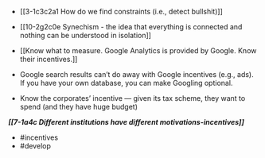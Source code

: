 - [[3-1c3c2a1 How do we find constraints (i.e., detect bullshit)]]

- [[10-2g2c0e Synechism - the idea that everything is connected and nothing can be understood in isolation]]

- [[Know what to measure. Google Analytics is provided by Google. Know their incentives.]]
- Google search results can’t do away with Google incentives (e.g., ads). If you have your own database, you can make Googling optional.
- Know the corporates’ incentive — given its tax scheme, they want to spend (and they have huge budget)

***[[7-1a4c Different institutions have different motivations-incentives]]***

- #incentives
- #develop
